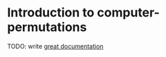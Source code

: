 # Introduction to computer-permutations

TODO: write [great documentation](http://jacobian.org/writing/what-to-write/)
